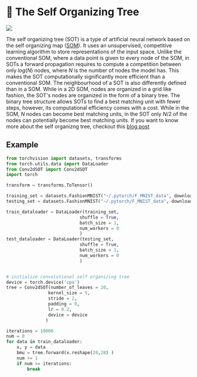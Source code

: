 # :evergreen_tree: The Self Organizing Tree

<img src="https://github.com/LumRamabaja/Self-Organizing-Tree/blob/main/img/conv_sot.png" class="center">

The self organizing tree (SOT) is a type of artificial neural network based on the self organizing map ([SOM](https://en.wikipedia.org/wiki/Self-organizing_map)). It uses an unsupervised, competitive learning algorithm to store representations of the input space. Unlike the conventional SOM, where a data point is given to every node of the SOM, in SOTs a forward propagation requires to compute a competition between only $log(N)$ nodes, where $N$ is the number of nodes the model has. This makes the SOT computationally significantly more efficient than a conventional SOM. The neighbourhood of a SOT is also differently defined than in a SOM. While in a 2D SOM, nodes are organized in a grid like fashion, the SOT's nodes are organized in the form of a binary tree. The binary tree structure allows SOTs to find a best matching unit with fewer steps, however, its computational efficiency comes with a cost. While in the SOM, $N$ nodes can become best matching units, in the SOT only $N/2$ of the nodes can potentially become best matching units. If you want to know more about the self organizng tree, checkout this [blog post](https://lums.blog/self-organizing-tree)

## Example
```python
from torchvision import datasets, transforms
from torch.utils.data import DataLoader
from Conv2dSOT import Conv2dSOT
import torch

transform = transforms.ToTensor()

training_set = datasets.FashionMNIST("~/.pytorch/F_MNIST_data", download = False, train = True, transform = transform)
testing_set = datasets.FashionMNIST("~/.pytorch/F_MNIST_data", download = False, train = False, transform = transform)

train_dataloader = DataLoader(training_set,  
                            shuffle = True,  
                            batch_size = 1,  
                            num_workers = 0  
                            )
test_dataloader = DataLoader(testing_set,  
                            shuffle = True,  
                            batch_size = 1,  
                            num_workers = 0  
                            )


# initialize convolutional self organizing tree
device = torch.device('cpu')
tree = Conv2dSOT(number_of_leaves = 20,
                kernel_size = 5,
                stride = 2,
                padding = 0,
                lr = 0.2,
                device = device
               )

iterations = 10000
num = 0
for data in train_dataloader:
    x, y = data
    bmu = tree.forward(x.reshape(28,28) )
    num += 1
    if num >= iterations:
        break
```
